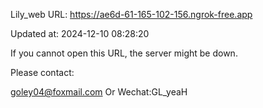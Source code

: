 Lily_web URL: https://ae6d-61-165-102-156.ngrok-free.app

Updated at: 2024-12-10 08:28:20

If you cannot open this URL, the server might be down.

Please contact: 

goley04@foxmail.com Or Wechat:GL_yeaH